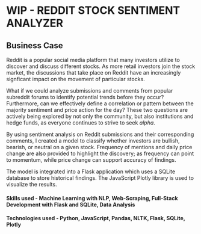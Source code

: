 # WIP - REDDIT STOCK SENTIMENT ANALYZER

## Business Case

Reddit is a popular social media platform that many investors utilize to discover and discuss different stocks. As more retail investors join the stock market, the discussions that take place on Reddit have an increasingly signficant impact on the movement of particular stocks.

What if we could analyze submissions and comments from popular subreddit forums to identify potential trends before they occur? Furthermore, can we effectively define a correlation or pattern between the majority sentiment and price action for the day? These two questions are actively being explored by not only the community, but also institutions and hedge funds, as everyone continues to strive to seek _alpha_.

By using sentiment analysis on Reddit submissions and their corresponding comments, I created a model to classify whether investors are bullish, bearish, or neutral on a given stock. Frequency of mentions and daily price change are also provided to highlight the discovery; as frequency can point to momentum, while price change can support accuracy of findings. 

The model is integrated into a Flask application which uses a SQLite database to store historical findings. The JavaScript Plotly library is used to visualize the results.

#### Skills used - Machine Learning with NLP, Web-Scraping, Full-Stack Development with Flask and SQLite, Data Analysis
#### Technologies used - Python, JavaScript, Pandas, NLTK, Flask, SQLite, Plotly
